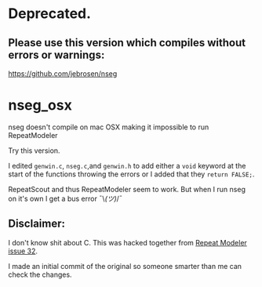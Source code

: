 # Deprecated.  
## Please use this version which compiles without errors or warnings:  
https://github.com/jebrosen/nseg

# nseg_osx
nseg doesn't compile on mac OSX making it impossible to run RepeatModeler

Try this version.  

I edited `genwin.c`, `nseg.c`,and `genwin.h` to add either a `void` keyword at the start of the functions throwing the errors or I added that they `return FALSE;`.  

RepeatScout and thus RepeatModeler seem to work. But when I run nseg on it's own I get a bus error ¯\\_(ツ)_/¯

## Disclaimer:  
I don't know shit about C. This was hacked together from [Repeat Modeler issue 32](https://github.com/rmhubley/RepeatModeler/issues/32). 

I made an initial commit of the original so someone smarter than me can check the changes.
